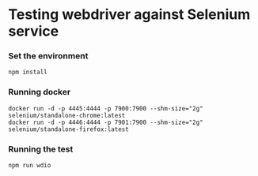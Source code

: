 # Testing webdriver against Selenium service

### Set the environment

```
npm install
```

### Running docker

```
docker run -d -p 4445:4444 -p 7900:7900 --shm-size="2g" selenium/standalone-chrome:latest
docker run -d -p 4446:4444 -p 7901:7900 --shm-size="2g" selenium/standalone-firefox:latest
```

### Running the test

```
npm run wdio
```
